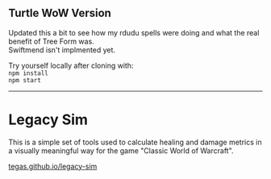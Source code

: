 ## Turtle WoW Version

Updated this a bit to see how my rdudu spells were doing and what the real benefit of Tree Form was.  
Swiftmend isn't implmented yet.  

Try yourself locally after cloning with:  
`npm install`  
`npm start`  

------
# Legacy Sim

This is a simple set of tools used to calculate healing and damage metrics in a visually meaningful way for the game "Classic World of Warcraft".

[tegas.github.io/legacy-sim](https://tegas.github.io/legacy-sim/)
